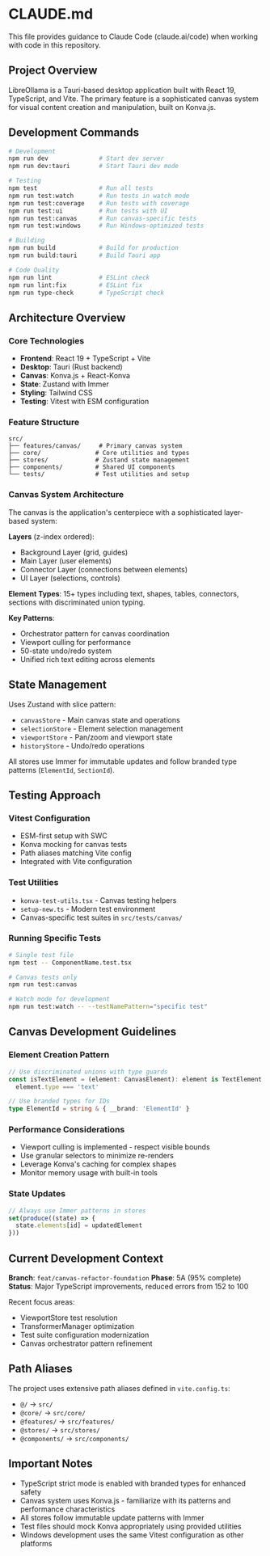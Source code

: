 # CLAUDE.md

This file provides guidance to Claude Code (claude.ai/code) when working with code in this repository.

## Project Overview

LibreOllama is a Tauri-based desktop application built with React 19, TypeScript, and Vite. The primary feature is a sophisticated canvas system for visual content creation and manipulation, built on Konva.js.

## Development Commands

```bash
# Development
npm run dev              # Start dev server
npm run dev:tauri        # Start Tauri dev mode

# Testing
npm test                 # Run all tests
npm run test:watch       # Run tests in watch mode
npm run test:coverage    # Run tests with coverage
npm run test:ui          # Run tests with UI
npm run test:canvas      # Run canvas-specific tests
npm run test:windows     # Run Windows-optimized tests

# Building
npm run build            # Build for production
npm run build:tauri      # Build Tauri app

# Code Quality
npm run lint             # ESLint check
npm run lint:fix         # ESLint fix
npm run type-check       # TypeScript check
```

## Architecture Overview

### Core Technologies
- **Frontend**: React 19 + TypeScript + Vite
- **Desktop**: Tauri (Rust backend)
- **Canvas**: Konva.js + React-Konva
- **State**: Zustand with Immer
- **Styling**: Tailwind CSS
- **Testing**: Vitest with ESM configuration

### Feature Structure
```
src/
├── features/canvas/     # Primary canvas system
├── core/               # Core utilities and types
├── stores/             # Zustand state management
├── components/         # Shared UI components
└── tests/              # Test utilities and setup
```

### Canvas System Architecture

The canvas is the application's centerpiece with a sophisticated layer-based system:

**Layers** (z-index ordered):
- Background Layer (grid, guides)
- Main Layer (user elements)
- Connector Layer (connections between elements)
- UI Layer (selections, controls)

**Element Types**: 15+ types including text, shapes, tables, connectors, sections with discriminated union typing.

**Key Patterns**:
- Orchestrator pattern for canvas coordination
- Viewport culling for performance
- 50-state undo/redo system
- Unified rich text editing across elements

## State Management

Uses Zustand with slice pattern:
- `canvasStore` - Main canvas state and operations
- `selectionStore` - Element selection management
- `viewportStore` - Pan/zoom and viewport state
- `historyStore` - Undo/redo operations

All stores use Immer for immutable updates and follow branded type patterns (`ElementId`, `SectionId`).

## Testing Approach

### Vitest Configuration
- ESM-first setup with SWC
- Konva mocking for canvas tests
- Path aliases matching Vite config
- Integrated with Vite configuration

### Test Utilities
- `konva-test-utils.tsx` - Canvas testing helpers
- `setup-new.ts` - Modern test environment
- Canvas-specific test suites in `src/tests/canvas/`

### Running Specific Tests
```bash
# Single test file
npm test -- ComponentName.test.tsx

# Canvas tests only  
npm run test:canvas

# Watch mode for development
npm run test:watch -- --testNamePattern="specific test"
```

## Canvas Development Guidelines

### Element Creation Pattern
```typescript
// Use discriminated unions with type guards
const isTextElement = (element: CanvasElement): element is TextElement => 
  element.type === 'text'

// Use branded types for IDs
type ElementId = string & { __brand: 'ElementId' }
```

### Performance Considerations
- Viewport culling is implemented - respect visible bounds
- Use granular selectors to minimize re-renders
- Leverage Konva's caching for complex shapes
- Monitor memory usage with built-in tools

### State Updates
```typescript
// Always use Immer patterns in stores
set(produce((state) => {
  state.elements[id] = updatedElement
}))
```

## Current Development Context

**Branch**: `feat/canvas-refactor-foundation`
**Phase**: 5A (95% complete)
**Status**: Major TypeScript improvements, reduced errors from 152 to 100

Recent focus areas:
- ViewportStore test resolution
- TransformerManager optimization  
- Test suite configuration modernization
- Canvas orchestrator pattern refinement

## Path Aliases

The project uses extensive path aliases defined in `vite.config.ts`:
- `@/` → `src/`
- `@core/` → `src/core/`
- `@features/` → `src/features/`
- `@stores/` → `src/stores/`
- `@components/` → `src/components/`

## Important Notes

- TypeScript strict mode is enabled with branded types for enhanced safety
- Canvas system uses Konva.js - familiarize with its patterns and performance characteristics  
- All stores follow immutable update patterns with Immer
- Test files should mock Konva appropriately using provided utilities
- Windows development uses the same Vitest configuration as other platforms